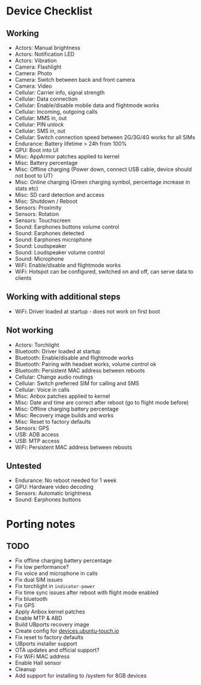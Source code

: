 Device Checklist
================

Working
-------
* Actors: Manual brightness
* Actors: Notification LED
* Actors: Vibration
* Camera: Flashlight
* Camera: Photo
* Camera: Switch between back and front camera
* Camera: Video
* Cellular: Carrier info, signal strength
* Cellular: Data connection
* Cellular: Enable/disable mobile data and flightmode works
* Cellular: Incoming, outgoing calls
* Cellular: MMS in, out
* Cellular: PIN unlock
* Cellular: SMS in, out
* Cellular: Switch connection speed between 2G/3G/4G works for all SIMs
* Endurance: Battery lifetime > 24h from 100%
* GPU: Boot into UI
* Misc: AppArmor patches applied to kernel
* Misc: Battery percentage
* Misc: Offline charging (Power down, connect USB cable, device should not boot to UT)
* Misc: Online charging (Green charging symbol, percentage increase in stats etc)
* Misc: SD card detection and access
* Misc: Shutdown / Reboot
* Sensors: Proximity
* Sensors: Rotation
* Sensors: Touchscreen
* Sound: Earphones buttons volume control
* Sound: Earphones detected
* Sound: Earphones microphone
* Sound: Loudspeaker
* Sound: Loudspeaker volume control
* Sound: Microphone
* WiFi: Enable/disable and flightmode works
* WiFi: Hotspot can be configured, switched on and off, can serve data to clients

Working with additional steps
-----------------------------
* WiFi: Driver loaded at startup - does not work on first boot

Not working
-----------
* Actors: Torchlight
* Bluetooth: Driver loaded at startup
* Bluetooth: Enable/disable and flightmode works
* Bluetooth: Pairing with headset works, volume control ok
* Bluetooth: Persistent MAC address between reboots
* Cellular: Change audio routings
* Cellular: Switch preferred SIM for calling and SMS
* Cellular: Voice in calls
* Misc: Anbox patches applied to kernel
* Misc: Date and time are correct after reboot (go to flight mode before)
* Misc: Offline charging battery percentage
* Misc: Recovery image builds and works
* Misc: Reset to factory defaults
* Sensors: GPS
* USB: ADB access
* USB: MTP access
* WiFi: Persistent MAC address between reboots

Untested
--------
* Endurance: No reboot needed for 1 week
* GPU: Hardware video decoding
* Sensors: Automatic brightness
* Sound: Earphones buttons

Porting notes
=============
TODO
-----
* Fix offline charging battery percentage
* Fix low performance?
* Fix voice and microphone in calls
* Fix dual SIM issues
* Fix torchlight in `indicator-power`
* Fix time sync issues after reboot with flight mode enabled
* Fix bluetooth
* Fix GPS
* Apply Anbox kernel patches
* Enable MTP & ABD
* Build UBports recovery image
* Create config for [devices.ubuntu-touch.io](https://www.google.com "Ubuntu Touch supported devices")
* Fix reset to factory defaults
* UBports installer support
* OTA updates and official support?
* Fix WiFi MAC address
* Enable Hall sensor
* Cleanup
* Add support for installing to /system for 8GB devices
